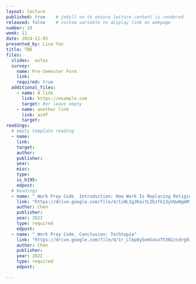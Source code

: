 ```yaml
---
layout: lecture
published: true    # jekyll on to ensure lecture content is rendered
released: false    # custom variable to display link on webpage
number: 10
week: 11
date: 2024-11-05
presented_by: Lisa Yan
title: TBD
files:
  slides:  asfas
  survey:
    name: Pre-Semester Form
    link: 
    required: true
  additional_files:
    - name: A link
      link: https://example.com
      target: #or leave empty
    - name: another link
      link: asdf
      target:
readings:
  # empty template reading 
  - name: 
    link:
    target:
    author:
    publisher: 
    year: 
    misc: 
    type: 
    is_h195: 
    edpost:
  # Readings 
  - name: "_Work Pray Code_ Introduction: How Work Is Replacing Religion"
    link: "https://drive.google.com/file/d/1iWLIgJKaitLZbJfk13yVQwNgmMihp411/view?usp=drive_link"
    author: Chen
    publisher: 
    year: 2022
    type: required
    edpost:
  - name: "_Work Pray Code_ Conclusion: Techtopia"
    link: "https://drive.google.com/file/d/1r_Llkp0y5emSaioT53N1zcdrg9iAedin/view?usp=drive_link"
    author: Chen
    publisher: 
    year: 2022
    type: required
    edpost:

---
```

<!-- information here -->
